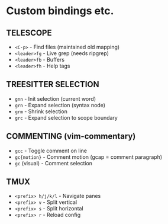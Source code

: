 # Custom bindings etc.

## TELESCOPE
- `<C-p>` - Find files (maintained old mapping)
- `<leader>fg` - Live grep (needs ripgrep)
- `<leader>fb` - Buffers
- `<leader>fh` - Help tags

## TREESITTER SELECTION
- `gnn` - Init selection (current word)
- `grn` - Expand selection (syntax node)
- `grm` - Shrink selection
- `grc` - Expand selection to scope boundary

## COMMENTING (vim-commentary)
- `gcc` - Toggle comment on line
- `gc{motion}` - Comment motion (gcap = comment paragraph)
- `gc` (visual) - Comment selection

## TMUX
- `<prefix> h/j/k/l` - Navigate panes
- `<prefix> v` - Split vertical
- `<prefix> s` - Split horizontal
- `<prefix> r` - Reload config
